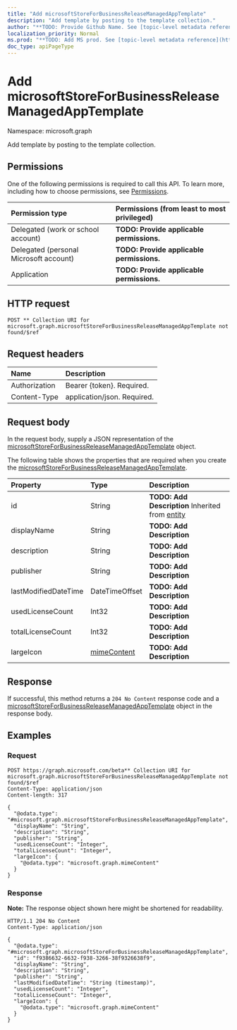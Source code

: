 ```yaml
---
title: "Add microsoftStoreForBusinessReleaseManagedAppTemplate"
description: "Add template by posting to the template collection."
author: "**TODO: Provide Github Name. See [topic-level metadata reference](https://msgo.azurewebsites.net/add/document/guidelines/metadata.html#topic-level-metadata)**"
localization_priority: Normal
ms.prod: "**TODO: Add MS prod. See [topic-level metadata reference](https://msgo.azurewebsites.net/add/document/guidelines/metadata.html#topic-level-metadata)**"
doc_type: apiPageType
---
```


# Add microsoftStoreForBusinessReleaseManagedAppTemplate
Namespace: microsoft.graph

Add template by posting to the template collection.

## Permissions
One of the following permissions is required to call this API. To learn more, including how to choose permissions, see [Permissions](/graph/permissions-reference).

|Permission type|Permissions (from least to most privileged)|
|:---|:---|
|Delegated (work or school account)|**TODO: Provide applicable permissions.**|
|Delegated (personal Microsoft account)|**TODO: Provide applicable permissions.**|
|Application|**TODO: Provide applicable permissions.**|

## HTTP request

<!-- {
  "blockType": "ignored"
}
-->
``` http
POST ** Collection URI for microsoft.graph.microsoftStoreForBusinessReleaseManagedAppTemplate not found/$ref
```

## Request headers
|Name|Description|
|:---|:---|
|Authorization|Bearer {token}. Required.|
|Content-Type|application/json. Required.|

## Request body
In the request body, supply a JSON representation of the [microsoftStoreForBusinessReleaseManagedAppTemplate](../resources/intune-microsoftstoreforbusinessreleasemanagedapptemplate.md) object.

The following table shows the properties that are required when you create the [microsoftStoreForBusinessReleaseManagedAppTemplate](../resources/intune-microsoftstoreforbusinessreleasemanagedapptemplate.md).

|Property|Type|Description|
|:---|:---|:---|
|id|String|**TODO: Add Description** Inherited from [entity](../resources/entity.md)|
|displayName|String|**TODO: Add Description**|
|description|String|**TODO: Add Description**|
|publisher|String|**TODO: Add Description**|
|lastModifiedDateTime|DateTimeOffset|**TODO: Add Description**|
|usedLicenseCount|Int32|**TODO: Add Description**|
|totalLicenseCount|Int32|**TODO: Add Description**|
|largeIcon|[mimeContent](../resources/intune-mimecontent.md)|**TODO: Add Description**|



## Response

If successful, this method returns a `204 No Content` response code and a [microsoftStoreForBusinessReleaseManagedAppTemplate](../resources/intune-microsoftstoreforbusinessreleasemanagedapptemplate.md) object in the response body.

## Examples

### Request
<!-- {
  "blockType": "request",
  "name": "create_microsoftstoreforbusinessreleasemanagedapptemplate_from_"
}
-->
``` http
POST https://graph.microsoft.com/beta** Collection URI for microsoft.graph.microsoftStoreForBusinessReleaseManagedAppTemplate not found/$ref
Content-Type: application/json
Content-length: 317

{
  "@odata.type": "#microsoft.graph.microsoftStoreForBusinessReleaseManagedAppTemplate",
  "displayName": "String",
  "description": "String",
  "publisher": "String",
  "usedLicenseCount": "Integer",
  "totalLicenseCount": "Integer",
  "largeIcon": {
    "@odata.type": "microsoft.graph.mimeContent"
  }
}
```


### Response
**Note:** The response object shown here might be shortened for readability.
<!-- {
  "blockType": "response",
  "truncated": true,
  "@odata.type": "microsoft.graph.microsoftStoreForBusinessReleaseManagedAppTemplate"
}
-->
``` http
HTTP/1.1 204 No Content
Content-Type: application/json

{
  "@odata.type": "#microsoft.graph.microsoftStoreForBusinessReleaseManagedAppTemplate",
  "id": "f9386632-6632-f938-3266-38f9326638f9",
  "displayName": "String",
  "description": "String",
  "publisher": "String",
  "lastModifiedDateTime": "String (timestamp)",
  "usedLicenseCount": "Integer",
  "totalLicenseCount": "Integer",
  "largeIcon": {
    "@odata.type": "microsoft.graph.mimeContent"
  }
}
```

